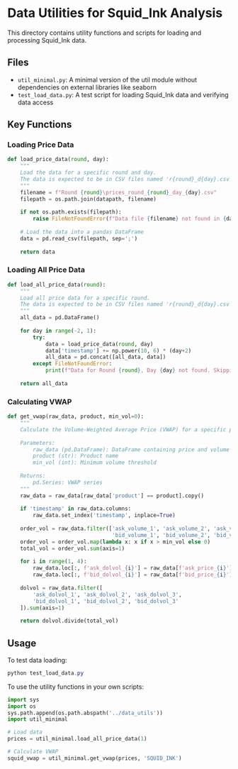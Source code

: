 # Data Utilities for Squid_Ink Analysis

This directory contains utility functions and scripts for loading and processing Squid_Ink data.

## Files

- `util_minimal.py`: A minimal version of the util module without dependencies on external libraries like seaborn
- `test_load_data.py`: A test script for loading Squid_Ink data and verifying data access

## Key Functions

### Loading Price Data

```python
def load_price_data(round, day):
    """
    Load the data for a specific round and day.
    The data is expected to be in CSV files named 'r{round}_d{day}.csv'.
    """
    filename = f"Round {round}\prices_round_{round}_day_{day}.csv"
    filepath = os.path.join(datapath, filename)
    
    if not os.path.exists(filepath):
        raise FileNotFoundError(f"Data file {filename} not found in {datapath}")
    
    # Load the data into a pandas DataFrame
    data = pd.read_csv(filepath, sep=';')
    
    return data
```

### Loading All Price Data

```python
def load_all_price_data(round):
    """
    Load all price data for a specific round.
    The data is expected to be in CSV files named 'r{round}_d{day}.csv'.
    """
    all_data = pd.DataFrame()
    
    for day in range(-2, 1):
        try:
            data = load_price_data(round, day)
            data['timestamp'] += np.power(10, 6) * (day+2)
            all_data = pd.concat([all_data, data])
        except FileNotFoundError:
            print(f"Data for Round {round}, Day {day} not found. Skipping.")
    
    return all_data
```

### Calculating VWAP

```python
def get_vwap(raw_data, product, min_vol=0):
    """
    Calculate the Volume-Weighted Average Price (VWAP) for a specific product.
    
    Parameters:
        raw_data (pd.DataFrame): DataFrame containing price and volume data
        product (str): Product name
        min_vol (int): Minimum volume threshold
        
    Returns:
        pd.Series: VWAP series
    """
    raw_data = raw_data[raw_data['product'] == product].copy()
    
    if 'timestamp' in raw_data.columns:
        raw_data.set_index('timestamp', inplace=True)
    
    order_vol = raw_data.filter(['ask_volume_1', 'ask_volume_2', 'ask_volume_3', 
                                 'bid_volume_1', 'bid_volume_2', 'bid_volume_3'])
    order_vol = order_vol.map(lambda x: x if x > min_vol else 0)
    total_vol = order_vol.sum(axis=1)
    
    for i in range(1, 4):
        raw_data.loc[:, f'ask_dolvol_{i}'] = raw_data[f'ask_price_{i}'].multiply(order_vol[f'ask_volume_{i}'], fill_value=0)
        raw_data.loc[:, f'bid_dolvol_{i}'] = raw_data[f'bid_price_{i}'].multiply(order_vol[f'bid_volume_{i}'], fill_value=0)
    
    dolvol = raw_data.filter([
        'ask_dolvol_1', 'ask_dolvol_2', 'ask_dolvol_3',
        'bid_dolvol_1', 'bid_dolvol_2', 'bid_dolvol_3'
    ]).sum(axis=1)
    
    return dolvol.divide(total_vol)
```

## Usage

To test data loading:

```powershell
python test_load_data.py
```

To use the utility functions in your own scripts:

```python
import sys
import os
sys.path.append(os.path.abspath('../data_utils'))
import util_minimal

# Load data
prices = util_minimal.load_all_price_data(1)

# Calculate VWAP
squid_vwap = util_minimal.get_vwap(prices, 'SQUID_INK')
```
